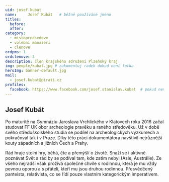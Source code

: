 ```yaml
---
uid: josef.kubat
name:     Josef Kubát  	# běžně používáné jméno
titles:
  before: 
  after: 
category:
  - mistopredsedove
  - volebni manazeri
  - clenove
ordpms: 1
ordclenove: 3
description: člen krajského sdružení Plzeňský kraj
img: people/kubat.jpg # zakomentuj radek dokud není fotka
heroImg: banner-default.jpg
mail:
  - josef.kubat@pirati.cz
profiles:
  facebook: https://www.facebook.com/josef.stanislav.kubat  # pokud nema, staci smazat tuto radku
---
```


## Josef Kubát
Po maturitě na Gymnáziu Jaroslava Vrchlického v Klatovech roku 2016 začal studovat FF UK obor archeologie pravěku a raného středověku. Už v době svého středoškolského studia se podílel na archeologických výzkumech a pokračoval tak i v Praze. Díky této práci dokumentátora navštívil nejrůznější kouty západních a jižních Čech a Prahy.

Rád hraje stolní hry, běhá, čte a přemýšlí o životě. Snaží se i aktivně poznávat Svět a rád by se podíval tam, kde zatím nebyl (Asie, Austrálie). Ze všeho nejradši však prožívá společné chvíle s rodinnou, která je mu vždy pevnou oporou a s přáteli, kteří mu jsou druhou rodinnou. Přesvědčený panteista, relativista, co se řídí pouze vlastním kategorickým imperativem.
